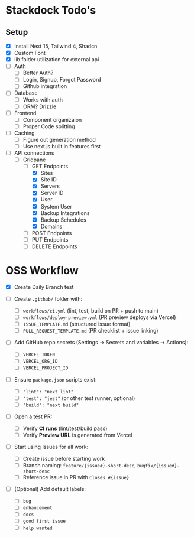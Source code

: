 # Stackdock Todo's

## Setup
- [X] Install Next 15, Tailwind 4, Shadcn
- [X] Custom Font
- [X] lib folder utilization for external api
- [ ] Auth
  - [ ] Better Auth?
  - [ ] Login, Signup, Forgot Password
  - [ ] Github integration
- [ ] Database
  - [ ] Works with auth
  - [ ] ORM? Drizzle
- [ ] Frontend
  - [ ] Component organizaion
  - [ ] Proper Code splitting
- [ ] Caching
  - [ ] Figure out generation method
  - [ ] Use next.js built in features first
- [ ] API connections
  - [ ] Gridpane
    - [ ] GET Endpoints
      - [X] Sites
      - [X] Site ID
      - [X] Servers
      - [X] Server ID
      - [X] User
      - [X] System User
      - [X] Backup Integrations
      - [X] Backup Schedules
      - [X] Domains
    - [ ] POST Endpoints
    - [ ] PUT Endpoints
    - [ ] DELETE Endpoints

# OSS Workflow

-[X] Create Daily Branch test

- [ ] Create `.github/` folder with:
  - [ ] `workflows/ci.yml` (lint, test, build on PR + push to main)
  - [ ] `workflows/deploy-preview.yml` (PR preview deploys via Vercel)
  - [ ] `ISSUE_TEMPLATE.md` (structured issue format)
  - [ ] `PULL_REQUEST_TEMPLATE.md` (PR checklist + issue linking)

- [ ] Add GitHub repo secrets (Settings → Secrets and variables → Actions):
  - [ ] `VERCEL_TOKEN`
  - [ ] `VERCEL_ORG_ID`
  - [ ] `VERCEL_PROJECT_ID`

- [ ] Ensure `package.json` scripts exist:
  - [ ] `"lint": "next lint"`
  - [ ] `"test": "jest"` (or other test runner, optional)
  - [ ] `"build": "next build"`

- [ ] Open a test PR:
  - [ ] Verify **CI runs** (lint/test/build pass)
  - [ ] Verify **Preview URL** is generated from Vercel

- [ ] Start using Issues for all work:
  - [ ] Create issue before starting work
  - [ ] Branch naming: `feature/{issue#}-short-desc`, `bugfix/{issue#}-short-desc`
  - [ ] Reference issue in PR with `Closes #{issue}`

- [ ] (Optional) Add default labels:
  - [ ] `bug`
  - [ ] `enhancement`
  - [ ] `docs`
  - [ ] `good first issue`
  - [ ] `help wanted`
